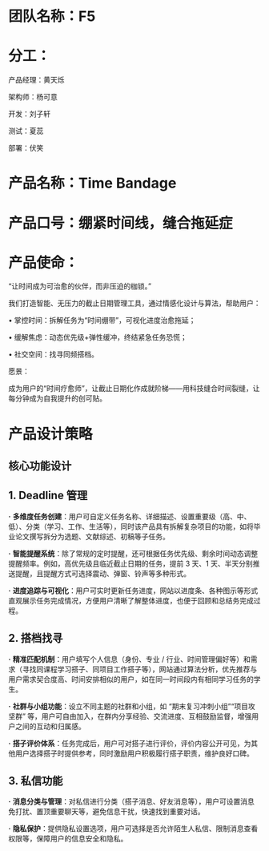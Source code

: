 # 团队名称：F5



# 分工：

产品经理：黄天烁

架构师：杨可意

开发：刘子轩

测试：夏蕊

部署：伏笑

 

# 产品名称：Time Bandage 

 

# 产品口号：绷紧时间线，缝合拖延症

 

# 产品使命：

“让时间成为可治愈的伙伴，而非压迫的枷锁。”

我们打造智能、无压力的截止日期管理工具，通过情感化设计与算法，帮助用户：

 • 掌控时间：拆解任务为“时间绷带”，可视化进度治愈拖延；

 • 缓解焦虑：动态优先级+弹性缓冲，终结紧急任务恐慌；

 • 社交空间：找寻同频搭档。

愿景：

成为用户的“时间疗愈师”，让截止日期化作成就阶梯——用科技缝合时间裂缝，让每分钟成为自我提升的创可贴。

 

# 产品设计策略

## 核心功能设计

##  **1.** Deadline 管理

**·** **多维度任务创建**：用户可自定义任务名称、详细描述、设置重要级（高、中、低）、分类（学习、工作、生活等），同时该产品具有拆解复杂项目的功能，如将毕业论文撰写拆分为选题、文献综述、初稿等子任务。

**·** **智能提醒系统**：除了常规的定时提醒，还可根据任务优先级、剩余时间动态调整提醒频率。例如，高优先级且临近截止日期的任务，提前 3 天、1 天、半天分别推送提醒，且提醒方式可选择震动、弹窗、铃声等多种形式。

**·** **进度追踪与可视化**：用户可实时更新任务进度，网站以进度条、各种图示等形式直观展示任务完成情况，方便用户清晰了解整体进度，也便于回顾和总结务完成过程。

## **2.** **搭档找寻**

**·** **精准匹配机制**：用户填写个人信息（身份、专业 / 行业、时间管理偏好等）和需求（寻找同课程学习搭子、同项目工作搭子等），网站通过算法分析，优先推荐与用户需求契合度高、时间安排相似的用户，如在同一时间段内有相同学习任务的学生。

**·** **社群与小组功能**：设立不同主题的社群和小组，如 “期末复习冲刺小组”“项目攻坚群” 等，用户可自由加入，在群内分享经验、交流进度、互相鼓励监督，增强用户之间的互动和归属感。

**·** **搭子评价体系**：任务完成后，用户可对搭子进行评价，评价内容公开可见，为其他用户选择搭子时提供参考，同时激励用户积极履行搭子职责，维护良好口碑。

## **3.** **私信功能**

**·** **消息分类与管理**：对私信进行分类（搭子消息、好友消息等），用户可设置消息免打扰、置顶重要聊天等，避免信息干扰，快速找到重要对话。

**·** **隐私保护**：提供隐私设置选项，用户可选择是否允许陌生人私信、限制消息查看权限等，保障用户的信息安全和隐私。

 

 